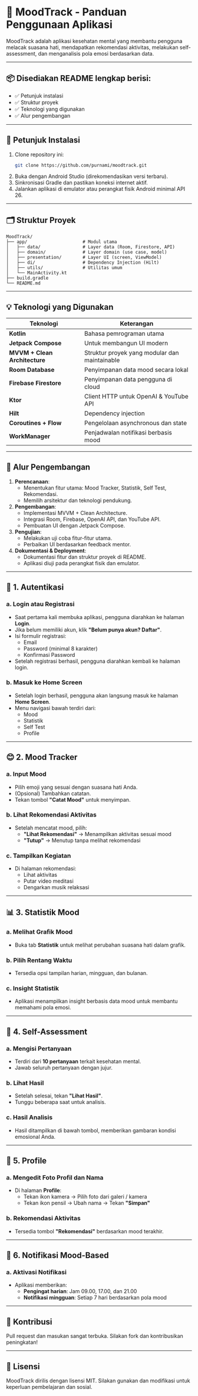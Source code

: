 
# 📱 MoodTrack - Panduan Penggunaan Aplikasi

MoodTrack adalah aplikasi kesehatan mental yang membantu pengguna melacak suasana hati, mendapatkan rekomendasi aktivitas, melakukan self-assessment, dan menganalisis pola emosi berdasarkan data.

---

## 📦 Disediakan README lengkap berisi:

- ✅ Petunjuk instalasi  
- ✅ Struktur proyek  
- ✅ Teknologi yang digunakan  
- ✅ Alur pengembangan  

---

## 🔧 Petunjuk Instalasi

1. Clone repository ini:
   ```bash
   git clone https://github.com/purnami/moodtrack.git
   ```
2. Buka dengan Android Studio (direkomendasikan versi terbaru).
3. Sinkronisasi Gradle dan pastikan koneksi internet aktif.
4. Jalankan aplikasi di emulator atau perangkat fisik Android minimal API 26.

---

## 🗂️ Struktur Proyek

```
MoodTrack/
├── app/                     # Modul utama
│   ├── data/                # Layer data (Room, Firestore, API)
│   ├── domain/              # Layer domain (use case, model)
│   ├── presentation/        # Layer UI (screen, ViewModel)
│   ├── di/                  # Dependency Injection (Hilt)
│   ├── utils/               # Utilitas umum
│   └── MainActivity.kt
├── build.gradle
└── README.md
```

---

## 💡 Teknologi yang Digunakan

| Teknologi | Keterangan |
|----------|------------|
| **Kotlin** | Bahasa pemrograman utama |
| **Jetpack Compose** | Untuk membangun UI modern |
| **MVVM + Clean Architecture** | Struktur proyek yang modular dan maintainable |
| **Room Database** | Penyimpanan data mood secara lokal |
| **Firebase Firestore** | Penyimpanan data pengguna di cloud |
| **Ktor** | Client HTTP untuk OpenAI & YouTube API |
| **Hilt** | Dependency injection |
| **Coroutines + Flow** | Pengelolaan asynchronous dan state |
| **WorkManager** | Penjadwalan notifikasi berbasis mood |

---

## 🔁 Alur Pengembangan

1. **Perencanaan**:
   - Menentukan fitur utama: Mood Tracker, Statistik, Self Test, Rekomendasi.
   - Memilih arsitektur dan teknologi pendukung.
2. **Pengembangan**:
   - Implementasi MVVM + Clean Architecture.
   - Integrasi Room, Firebase, OpenAI API, dan YouTube API.
   - Pembuatan UI dengan Jetpack Compose.
3. **Pengujian**:
   - Melakukan uji coba fitur-fitur utama.
   - Perbaikan UI berdasarkan feedback mentor.
4. **Dokumentasi & Deployment**:
   - Dokumentasi fitur dan struktur proyek di README.
   - Aplikasi diuji pada perangkat fisik dan emulator.

---

## 🔐 1. Autentikasi

### a. Login atau Registrasi
- Saat pertama kali membuka aplikasi, pengguna diarahkan ke halaman **Login**.
- Jika belum memiliki akun, klik **"Belum punya akun? Daftar"**.
- Isi formulir registrasi:
  - Email
  - Password (minimal 8 karakter)
  - Konfirmasi Password
- Setelah registrasi berhasil, pengguna diarahkan kembali ke halaman login.

### b. Masuk ke Home Screen
- Setelah login berhasil, pengguna akan langsung masuk ke halaman **Home Screen**.
- Menu navigasi bawah terdiri dari:
  - Mood
  - Statistik
  - Self Test
  - Profile

---

## 😊 2. Mood Tracker

### a. Input Mood
- Pilih emoji yang sesuai dengan suasana hati Anda.
- (Opsional) Tambahkan catatan.
- Tekan tombol **"Catat Mood"** untuk menyimpan.

### b. Lihat Rekomendasi Aktivitas
- Setelah mencatat mood, pilih:
  - **"Lihat Rekomendasi"** → Menampilkan aktivitas sesuai mood
  - **"Tutup"** → Menutup tanpa melihat rekomendasi

### c. Tampilkan Kegiatan
- Di halaman rekomendasi:
  - Lihat aktivitas
  - Putar video meditasi
  - Dengarkan musik relaksasi

---

## 📊 3. Statistik Mood

### a. Melihat Grafik Mood
- Buka tab **Statistik** untuk melihat perubahan suasana hati dalam grafik.

### b. Pilih Rentang Waktu
- Tersedia opsi tampilan harian, mingguan, dan bulanan.

### c. Insight Statistik
- Aplikasi menampilkan insight berbasis data mood untuk membantu memahami pola emosi.

---

## 🧠 4. Self-Assessment

### a. Mengisi Pertanyaan
- Terdiri dari **10 pertanyaan** terkait kesehatan mental.
- Jawab seluruh pertanyaan dengan jujur.

### b. Lihat Hasil
- Setelah selesai, tekan **"Lihat Hasil"**.
- Tunggu beberapa saat untuk analisis.

### c. Hasil Analisis
- Hasil ditampilkan di bawah tombol, memberikan gambaran kondisi emosional Anda.

---

## 👤 5. Profile

### a. Mengedit Foto Profil dan Nama
- Di halaman **Profile**:
  - Tekan ikon kamera → Pilih foto dari galeri / kamera
  - Tekan ikon pensil → Ubah nama → Tekan **"Simpan"**

### b. Rekomendasi Aktivitas
- Tersedia tombol **"Rekomendasi"** berdasarkan mood terakhir.

---

## 🔔 6. Notifikasi Mood-Based

### a. Aktivasi Notifikasi
- Aplikasi memberikan:
  - **Pengingat harian**: Jam 09.00, 17.00, dan 21.00
  - **Notifikasi mingguan**: Setiap 7 hari berdasarkan pola mood

---

## 🤝 Kontribusi

Pull request dan masukan sangat terbuka. Silakan fork dan kontribusikan peningkatan!

---

## 📄 Lisensi

MoodTrack dirilis dengan lisensi MIT. Silakan gunakan dan modifikasi untuk keperluan pembelajaran dan sosial.
